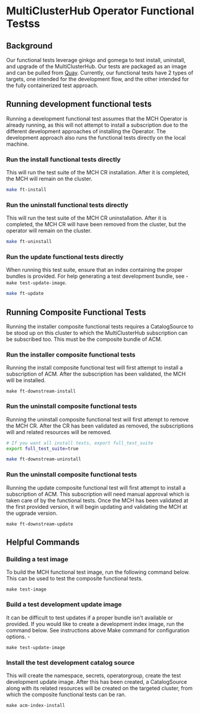 [comment]: # ( Copyright Contributors to the Open Cluster Management project )

# MultiClusterHub Operator Functional Testss

## Background

Our functional tests leverage ginkgo and gomega to test install, uninstall, and upgrade of the MultiClusterHub. Our tests are packaged as an image and can be pulled from [Quay](https://quay.io/repository/open-cluster-management/multiclusterhub-operator-tests?tab=tags).
Currently, our functional tests have 2 types of targets, one intended for the development flow, and the other intended for the fully containerized test approach.

## Running development functional tests

Running a development functional test assumes that the MCH Operator is already running, as this will not attempt to install a subscription due to the different development approaches of installing the Operator. The development approach also runs the functional tests directly on the local machine.

### Run the install functional tests directly

This will run the test suite of the MCH CR installation. After it is completed, the MCH will remain on the cluster.

```bash
make ft-install
```

### Run the uninstall functional tests directly

This will run the test suite of the MCH CR uninstallation. After it is completed, the MCH CR will have been removed from the cluster, but the operator will remain on the cluster.

```bash
make ft-uninstall
```

### Run the update functional tests directly

When running this test suite, ensure that an index containing the proper bundles is provided. For help generating a test development bundle, see - `make test-update-image`.
```bash
make ft-update
```

## Running Composite Functional Tests

Running the installer composite functional tests requires a CatalogSource to be stood up on this cluster to which the MultiClusterHub subscription can be subscribed too. This must be the composite bundle of ACM.


### Run the installer composite functional tests

Running the install composite functional test will first attempt to install a subscription of ACM. After the subscription has been validated, the MCH will be installed.

```
make ft-downstream-install
```

### Run the uninstall composite functional tests

Running the uninstall composite functional test will first attempt to remove the MCH CR. After the CR has been validated as removed, the subscriptions will and related resources will be removed.

```bash
# If you want all install tests, export full_test_suite
export full_test_suite=true

make ft-downstream-uninstall
```

### Run the uninstall composite functional tests

Running the update composite functional test will first attempt to install a subscription of ACM. This subscription will need manual approval which is taken care of by the functional tests. Once the MCH has been validated at the first provided version, it will begin updating and validating the MCH at the ugprade version.

```
make ft-downstream-update
```

## Helpful Commands

### Building a test image

To build the MCH functional test image, run the following command below. This can be used to test the composite functional tests. 

```
make test-image
```

### Build a test development update image

It can be difficult to test updates if a proper bundle isn't available or provided. If you would like to create a development index image, run the command below. See instructions above Make command for configuration options. -

```
make test-update-image
```

### Install the test development catalog source

This will create the namespace, secrets, operatorgroup, create the test development update image. After this has been created, a CatalogSource along with its related resources will be created on the targeted cluster, from which the composite functional tests can be ran.

```
make acm-index-install
```